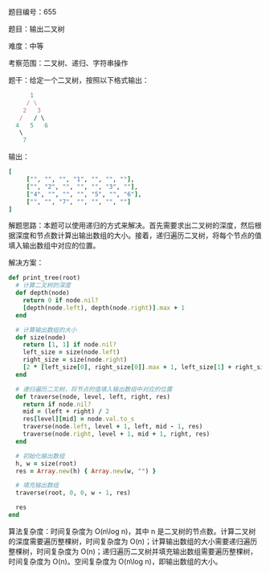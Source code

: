 题目编号：655

题目：输出二叉树

难度：中等

考察范围：二叉树、递归、字符串操作

题干：给定一个二叉树，按照以下格式输出：

```ruby
      1
     / \
    2   3
   /   / \
  4   5   6
   \
    7
```

输出：

```ruby
[
     ["", "", "", "1", "", "", ""],
     ["", "2", "", "", "", "3", ""],
     ["4", "", "", "", "5", "", "6"],
     ["", "", "7", "", "", "", ""]
]
```

解题思路：本题可以使用递归的方式来解决。首先需要求出二叉树的深度，然后根据深度和节点数计算出输出数组的大小。接着，递归遍历二叉树，将每个节点的值填入输出数组中对应的位置。

解决方案：

```ruby
def print_tree(root)
  # 计算二叉树的深度
  def depth(node)
    return 0 if node.nil?
    [depth(node.left), depth(node.right)].max + 1
  end

  # 计算输出数组的大小
  def size(node)
    return [1, 1] if node.nil?
    left_size = size(node.left)
    right_size = size(node.right)
    [2 * [left_size[0], right_size[0]].max + 1, left_size[1] + right_size[1] + 1]
  end

  # 递归遍历二叉树，将节点的值填入输出数组中对应的位置
  def traverse(node, level, left, right, res)
    return if node.nil?
    mid = (left + right) / 2
    res[level][mid] = node.val.to_s
    traverse(node.left, level + 1, left, mid - 1, res)
    traverse(node.right, level + 1, mid + 1, right, res)
  end

  # 初始化输出数组
  h, w = size(root)
  res = Array.new(h) { Array.new(w, "") }

  # 填充输出数组
  traverse(root, 0, 0, w - 1, res)

  res
end
```

算法复杂度：时间复杂度为 O(n\log n)，其中 n 是二叉树的节点数。计算二叉树的深度需要遍历整棵树，时间复杂度为 O(n)；计算输出数组的大小需要递归遍历整棵树，时间复杂度为 O(n)；递归遍历二叉树并填充输出数组需要遍历整棵树，时间复杂度为 O(n)。空间复杂度为 O(n\log n)，即输出数组的大小。